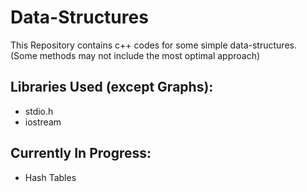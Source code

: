 # Data-Structures
This Repository contains c++ codes for some simple data-structures.  
(Some methods may not include the most optimal approach)  

## Libraries Used (except Graphs):  
- stdio.h
- iostream  

## Currently In Progress:
- Hash Tables

